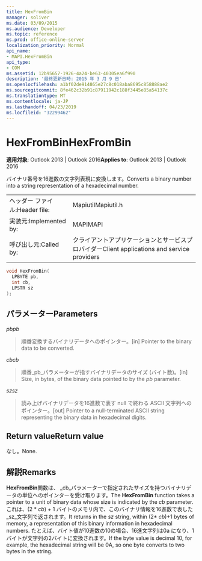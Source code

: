 ```yaml
---
title: HexFromBin
manager: soliver
ms.date: 03/09/2015
ms.audience: Developer
ms.topic: reference
ms.prod: office-online-server
localization_priority: Normal
api_name:
- MAPI.HexFromBin
api_type:
- COM
ms.assetid: 12b95657-1926-4a24-be63-40305ea6f990
description: '最終更新日時: 2015 年 3 月 9 日'
ms.openlocfilehash: a1bf02de914865e27c8c018aba8695c858888ae2
ms.sourcegitcommit: 8fe462c32b91c87911942c188f3445e85a54137c
ms.translationtype: MT
ms.contentlocale: ja-JP
ms.lasthandoff: 04/23/2019
ms.locfileid: "32299462"
---
```

# <a name="hexfrombin"></a><span data-ttu-id="dce2f-103">HexFromBin</span><span class="sxs-lookup"><span data-stu-id="dce2f-103">HexFromBin</span></span>

  
  
<span data-ttu-id="dce2f-104">**適用対象**: Outlook 2013 | Outlook 2016</span><span class="sxs-lookup"><span data-stu-id="dce2f-104">**Applies to**: Outlook 2013 | Outlook 2016</span></span> 
  
<span data-ttu-id="dce2f-105">バイナリ番号を16進数の文字列表現に変換します。</span><span class="sxs-lookup"><span data-stu-id="dce2f-105">Converts a binary number into a string representation of a hexadecimal number.</span></span> 
  
|||
|:-----|:-----|
|<span data-ttu-id="dce2f-106">ヘッダー ファイル:</span><span class="sxs-lookup"><span data-stu-id="dce2f-106">Header file:</span></span>  <br/> |<span data-ttu-id="dce2f-107">Mapiutil</span><span class="sxs-lookup"><span data-stu-id="dce2f-107">Mapiutil.h</span></span>  <br/> |
|<span data-ttu-id="dce2f-108">実装元:</span><span class="sxs-lookup"><span data-stu-id="dce2f-108">Implemented by:</span></span>  <br/> |<span data-ttu-id="dce2f-109">MAPI</span><span class="sxs-lookup"><span data-stu-id="dce2f-109">MAPI</span></span>  <br/> |
|<span data-ttu-id="dce2f-110">呼び出し元:</span><span class="sxs-lookup"><span data-stu-id="dce2f-110">Called by:</span></span>  <br/> |<span data-ttu-id="dce2f-111">クライアントアプリケーションとサービスプロバイダー</span><span class="sxs-lookup"><span data-stu-id="dce2f-111">Client applications and service providers</span></span>  <br/> |
   
```cpp
void HexFromBin(
  LPBYTE pb,
  int cb,
  LPSTR sz
);
```

## <a name="parameters"></a><span data-ttu-id="dce2f-112">パラメーター</span><span class="sxs-lookup"><span data-stu-id="dce2f-112">Parameters</span></span>

 <span data-ttu-id="dce2f-113">_pb_</span><span class="sxs-lookup"><span data-stu-id="dce2f-113">_pb_</span></span>
  
> <span data-ttu-id="dce2f-114">順番変換するバイナリデータへのポインター。</span><span class="sxs-lookup"><span data-stu-id="dce2f-114">[in] Pointer to the binary data to be converted.</span></span> 
    
 <span data-ttu-id="dce2f-115">_cb_</span><span class="sxs-lookup"><span data-stu-id="dce2f-115">_cb_</span></span>
  
> <span data-ttu-id="dce2f-116">順番_pb_パラメーターが指すバイナリデータのサイズ (バイト数)。</span><span class="sxs-lookup"><span data-stu-id="dce2f-116">[in] Size, in bytes, of the binary data pointed to by the  _pb_ parameter.</span></span> 
    
 <span data-ttu-id="dce2f-117">_sz_</span><span class="sxs-lookup"><span data-stu-id="dce2f-117">_sz_</span></span>
  
> <span data-ttu-id="dce2f-118">読み上げバイナリデータを16進数で表す null で終わる ASCII 文字列へのポインター。</span><span class="sxs-lookup"><span data-stu-id="dce2f-118">[out] Pointer to a null-terminated ASCII string representing the binary data in hexadecimal digits.</span></span>
    
## <a name="return-value"></a><span data-ttu-id="dce2f-119">Return value</span><span class="sxs-lookup"><span data-stu-id="dce2f-119">Return value</span></span>

<span data-ttu-id="dce2f-120">なし。</span><span class="sxs-lookup"><span data-stu-id="dce2f-120">None.</span></span>
  
## <a name="remarks"></a><span data-ttu-id="dce2f-121">解説</span><span class="sxs-lookup"><span data-stu-id="dce2f-121">Remarks</span></span>

<span data-ttu-id="dce2f-122">**HexFromBin**関数は、 _cb_パラメーターで指定されたサイズを持つバイナリデータの単位へのポインターを受け取ります。</span><span class="sxs-lookup"><span data-stu-id="dce2f-122">The **HexFromBin** function takes a pointer to a unit of binary data whose size is indicated by the  _cb_ parameter.</span></span> <span data-ttu-id="dce2f-123">これは、(2 \* _cb_) + 1 バイトのメモリ内で、このバイナリ情報を16進数で表した_sz_文字列で返されます。</span><span class="sxs-lookup"><span data-stu-id="dce2f-123">It returns in the  _sz_ string, within (2\*  _cb_)+1 bytes of memory, a representation of this binary information in hexadecimal numbers.</span></span> <span data-ttu-id="dce2f-124">たとえば、バイト値が10進数の10の場合、16進文字列は0a になり、1バイトが文字列の2バイトに変換されます。</span><span class="sxs-lookup"><span data-stu-id="dce2f-124">If the byte value is decimal 10, for example, the hexadecimal string will be 0A, so one byte converts to two bytes in the string.</span></span> 
  

